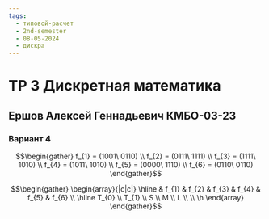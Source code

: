 ```yaml
---
tags:
  - типовой-расчет
  - 2nd-semester
  - 08-05-2024
  - дискра
---
```


# ТР 3 Дискретная математика

## Ершов Алексей Геннадьевич КМБО-03-23

### Вариант 4

$$\begin{gather}
f_{1} = (1001\ 0110) \\
f_{2} = (0111\ 1111) \\
f_{3} = (1111\ 1010) \\
f_{4} = (1011\ 1010) \\
f_{5} = (0000\ 1110) \\
f_{6} = (0110\ 0110)
\end{gather}$$

$$\begin{gather}
\begin{array}{|c|c|}
\hline & f_{1} & f_{2} & f_{3} & f_{4} & f_{5} & f_{6} \\
\hline
T_{0} \\
T_{1} \\
S \\
M \\
 L \\ \\
\h
\end{array}
\end{gather}$$
